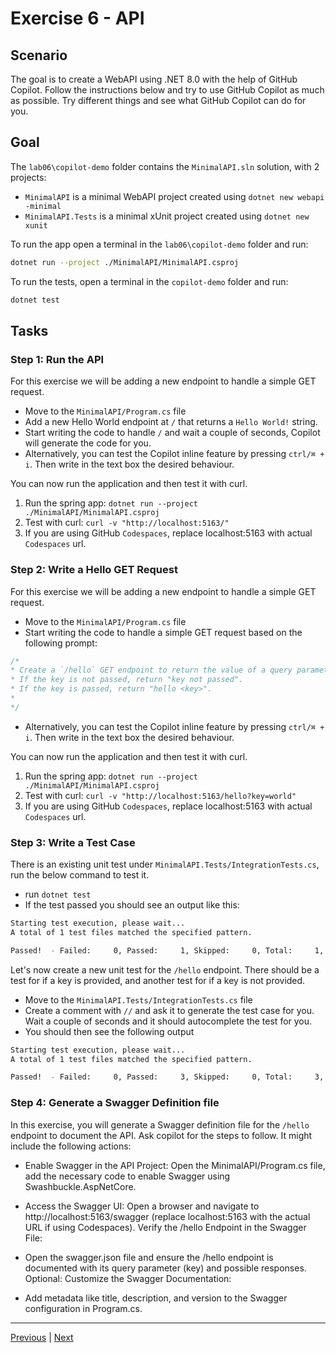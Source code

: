  
# Exercise 6 - API

## Scenario

The goal is to create a WebAPI using .NET 8.0 with the help of GitHub Copilot. Follow the instructions below and try to use GitHub Copilot as much as possible. Try different things and see what GitHub Copilot can do for you.

## Goal

The `lab06\copilot-demo` folder contains the `MinimalAPI.sln` solution, with 2 projects:

- `MinimalAPI` is a minimal WebAPI project created using `dotnet new webapi -minimal`
- `MinimalAPI.Tests` is a minimal xUnit project created using `dotnet new xunit`

To run the app open a terminal in the `lab06\copilot-demo` folder and run:

```sh
dotnet run --project ./MinimalAPI/MinimalAPI.csproj
```

To run the tests, open a terminal in the `copilot-demo` folder and run:

```sh
dotnet test
```

## Tasks

### Step 1: Run the API

For this exercise we will be adding a new endpoint to handle a simple GET request.

- Move to the `MinimalAPI/Program.cs` file
- Add a new Hello World endpoint at `/` that returns a `Hello World!` string.
- Start writing the code to handle `/` and wait a couple of seconds, Copilot will generate the code for you.
- Alternatively, you can test the Copilot inline feature by pressing `ctrl/⌘ + i`. Then write in the text box the desired behaviour.

You can now run the application and then test it with curl.

1. Run the spring app: `dotnet run --project ./MinimalAPI/MinimalAPI.csproj`
2. Test with curl: `curl -v "http://localhost:5163/"`
3. If you are using GitHub `Codespaces`, replace localhost:5163 with actual `Codespaces` url.

### Step 2: Write a Hello GET Request

For this exercise we will be adding a new endpoint to handle a simple GET request.

- Move to the `MinimalAPI/Program.cs` file
- Start writing the code to handle a simple GET request based on the following prompt:

```cs
/*
* Create a `/hello` GET endpoint to return the value of a query parameter called key.
* If the key is not passed, return "key not passed".
* If the key is passed, return "hello <key>".
*
*/
```

- Alternatively, you can test the Copilot inline feature by pressing `ctrl/⌘ + i`. Then write in the text box the desired behaviour.

You can now run the application and then test it with curl.

1. Run the spring app: `dotnet run --project ./MinimalAPI/MinimalAPI.csproj`
2. Test with curl: `curl -v "http://localhost:5163/hello?key=world"`
3. If you are using GitHub `Codespaces`, replace localhost:5163 with actual `Codespaces` url.

### Step 3: Write a Test Case

There is an existing unit test under `MinimalAPI.Tests/IntegrationTests.cs`, run the below command to test it.

- run `dotnet test`
- If the test passed you should see an output like this:

```sh
Starting test execution, please wait...
A total of 1 test files matched the specified pattern.

Passed!  - Failed:     0, Passed:     1, Skipped:     0, Total:     1, Duration: < 1 ms - MinimalAPI.Tests.dll (net8.0)
```

Let's now create a new unit test for the `/hello` endpoint. There should be a test for if a key is provided, and another test for if a key is not provided.

- Move to the `MinimalAPI.Tests/IntegrationTests.cs` file
- Create a comment with `//` and ask it to generate the test case for you. Wait a couple of seconds and it should autocomplete the test for you.
- You should then see the following output

```sh
Starting test execution, please wait...
A total of 1 test files matched the specified pattern.

Passed!  - Failed:     0, Passed:     3, Skipped:     0, Total:     3, Duration: 4 ms - MinimalAPI.Tests.dll (net8.0)
```

### Step 4: Generate a Swagger Definition file

In this exercise, you will generate a Swagger definition file for the `/hello` endpoint to document the API. Ask copilot for the steps to follow. It might include the following actions:

- Enable Swagger in the API Project: Open the MinimalAPI/Program.cs file, add the necessary code to enable Swagger using Swashbuckle.AspNetCore.

- Access the Swagger UI: Open a browser and navigate to http://localhost:5163/swagger (replace localhost:5163 with the actual URL if using Codespaces).
Verify the /hello Endpoint in the Swagger File:

- Open the swagger.json file and ensure the /hello endpoint is documented with its query parameter (key) and possible responses.
Optional: Customize the Swagger Documentation:

- Add metadata like title, description, and version to the Swagger configuration in Program.cs.

---------------
[Previous](./05-CICD.md) | [Next](./07-Documentation.md)